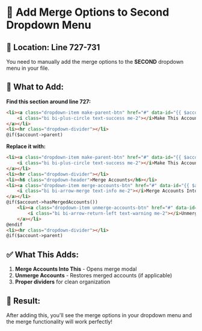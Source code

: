 # 🔧 **Add Merge Options to Second Dropdown Menu**

## 📍 **Location: Line 727-731**

You need to manually add the merge options to the **SECOND** dropdown menu in your file.

## 📝 **What to Add:**

**Find this section around line 727:**
```html
<li><a class="dropdown-item make-parent-btn" href="#" data-id="{{ $account->id }}">
    <i class="bi bi-plus-circle text-success me-2"></i>Make This Account a Parent
</a></li>
<li><hr class="dropdown-divider"></li>
@if($account->parent)
```

**Replace it with:**
```html
<li><a class="dropdown-item make-parent-btn" href="#" data-id="{{ $account->id }}">
    <i class="bi bi-plus-circle text-success me-2"></i>Make This Account a Parent
</a></li>
<li><hr class="dropdown-divider"></li>
<li><h6 class="dropdown-header">Merge Accounts</h6></li>
<li><a class="dropdown-item merge-accounts-btn" href="#" data-id="{{ $account->id }}">
    <i class="bi bi-arrow-merge text-info me-2"></i>Merge Accounts Into This
</a></li>
@if($account->hasMergedAccounts())
    <li><a class="dropdown-item unmerge-accounts-btn" href="#" data-id="{{ $account->id }}">
        <i class="bi bi-arrow-return-left text-warning me-2"></i>Unmerge Accounts
    </a></li>
@endif
<li><hr class="dropdown-divider"></li>
@if($account->parent)
```

## ✅ **What This Adds:**

1. **Merge Accounts Into This** - Opens merge modal
2. **Unmerge Accounts** - Restores merged accounts (if applicable)
3. **Proper dividers** for clean organization

## 🎯 **Result:**
After adding this, you'll see the merge options in your dropdown menu and the merge functionality will work perfectly!
